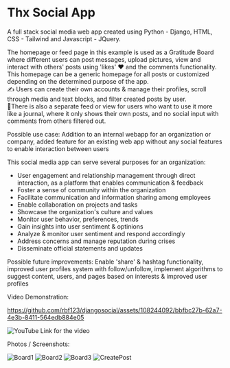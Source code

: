 # Thx Social App
A full stack social media web app created using Python - Django, HTML, CSS - Tailwind and Javascript - JQuery.

The homepage or feed page in this example is used as a Gratitude Board where different users can post messages, upload pictures, view and interact with others' posts using 'likes' ❤️ and the comments functionality. 
This homepage can be a generic homepage for all posts or customized depending on the determined purpose of the app. <br>
✍️ Users can create their own accounts & manage their profiles, scroll through media and text blocks, and filter created posts by user. <br>
📔There is also a separate feed or view for users who want to use it more like a journal, where it only shows their own posts, and no social input with comments from others filtered out. <br>


Possible use case: Addition to an internal webapp for an organization or company, added feature for an existing web app without any social features to enable interaction between users

This social media app can serve several purposes for an organization:
- User engagement and relationship management through direct interaction, as a platform that enables communication & feedback
- Foster a sense of community within the organization
- Facilitate communication and information sharing among employees
- Enable collaboration on projects and tasks
- Showcase the organization's culture and values
- Monitor user behavior, preferences, trends
- Gain insights into user sentiment & optinions
- Analyze & monitor user sentiment and respond accordingly
- Address concerns and manage reputation during crises
- Disseminate official statements and updates


Possible future improvements: 
Enable 'share' & hashtag functionality, improved user profiles system with follow/unfollow, implement algorithms to suggest content, users, and pages based on interests & improved user profiles
 

Video Demonstration: 

https://github.com/rbf123/djangosocial/assets/108244092/bbfbc27b-62a7-4e3b-8411-564edb884e05

![YouTube Link for the video](https://www.youtube.com/watch?v=e29yKlmXQ8s)

Photos / Screenshots:

![Board1](https://github.com/rbf123/djangosocial/assets/108244092/433ebec8-115c-4b83-9932-66ef6a220726)
![Board2](https://github.com/rbf123/djangosocial/assets/108244092/49604fcd-d240-4de2-83fa-6499dece15a0)
![Board3](https://github.com/rbf123/djangosocial/assets/108244092/221af749-a269-4fbc-b5e7-0630ff080f66)
![CreatePost](https://github.com/rbf123/djangosocial/assets/108244092/d037c003-176d-4090-a234-d8795ca7593b)
